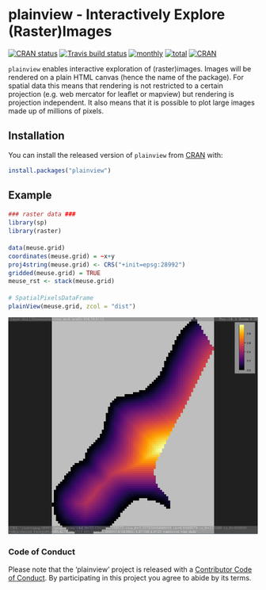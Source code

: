 
<!-- README.md is generated from README.Rmd. Please edit that file -->

# plainview - Interactively Explore (Raster)Images

[![CRAN
status](https://www.r-pkg.org/badges/version/plainview)](https://cran.r-project.org/package=plainview)
[![Travis build
status](https://travis-ci.org/r-spatial/plainview.svg?branch=master)](https://travis-ci.org/r-spatial/plainview)
[![monthly](http://cranlogs.r-pkg.org/badges/plainview)](https://www.rpackages.io/package/plainview)
[![total](http://cranlogs.r-pkg.org/badges/grand-total/plainview)](https://www.rpackages.io/package/plainview)
[![CRAN](http://www.r-pkg.org/badges/version/plainview?color=009999)](https://cran.r-project.org/package=plainview)

`plainview` enables interactive exploration of (raster)images. Images
will be rendered on a plain HTML canvas (hence the name of the package).
For spatial data this means that rendering is not restricted to a
certain projection (e.g. web mercator for leaflet or mapview) but
rendering is projection independent. It also means that it is possible
to plot large images made up of millions of pixels.

## Installation

You can install the released version of `plainview` from
[CRAN](https://CRAN.R-project.org) with:

``` r
install.packages("plainview")
```

## Example

``` r
### raster data ###
library(sp)
library(raster)

data(meuse.grid)
coordinates(meuse.grid) = ~x+y
proj4string(meuse.grid) <- CRS("+init=epsg:28992")
gridded(meuse.grid) = TRUE
meuse_rst <- stack(meuse.grid)

# SpatialPixelsDataFrame
plainView(meuse.grid, zcol = "dist")
```

![](man/figures/README-plainview_meuse.png)

### Code of Conduct

Please note that the ‘plainview’ project is released with a [Contributor
Code of Conduct](CODE_OF_CONDUCT.md). By participating in this project
you agree to abide by its terms.

